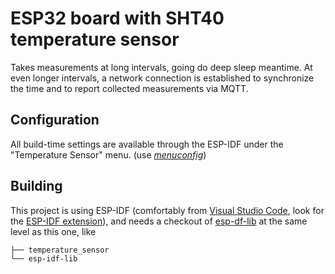 # ESP32 board with SHT40 temperature sensor

Takes measurements at long intervals, going do deep sleep meantime. At even longer intervals, a network connection is established to synchronize the time and to report collected measurements via MQTT.

## Configuration

All build-time settings are available through the ESP-IDF under the "Temperature Sensor" menu. (use [_menuconfig_](https://docs.espressif.com/projects/esp-idf/en/latest/esp32/api-guides/kconfig/project-configuration-guide.html#editing-the-configuration))

## Building

This project is using ESP-IDF (comfortably from [Visual Studio Code](https://code.visualstudio.com), look for the [ESP-IDF extension](https://github.com/espressif/vscode-esp-idf-extension)), and needs a checkout of [esp-df-lib](https://github.com/UncleRus/esp-idf-lib) at the same level as this one, like

```
├── temperature_sensor
└── esp-idf-lib
```
